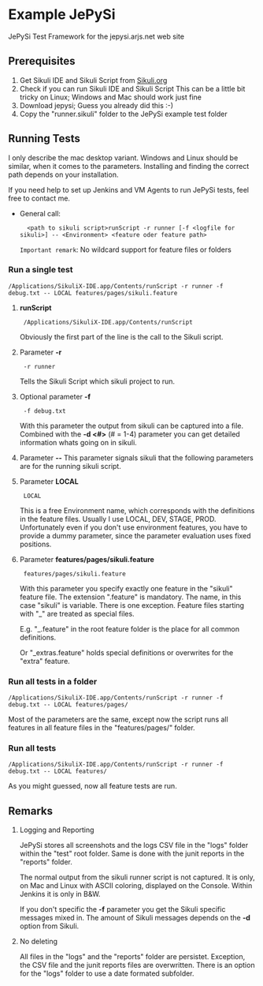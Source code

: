 Example JePySi
========

JePySi Test Framework for the jepysi.arjs.net web site

## Prerequisites

1. Get Sikuli IDE and Sikuli Script from [Sikuli.org][1]
2. Check if you can run Sikuli IDE and Sikuli Script
	This can be a little bit tricky on Linux; Windows and Mac should work just fine
3. Download jepysi; Guess you already did this :-)
4. Copy the "runner.sikuli" folder to the JePySi example test folder

## Running Tests

I only describe the mac desktop variant. Windows and Linux should be similar, when it comes to the parameters. Installing and finding the correct path depends on your installation.

If you need help to set up Jenkins and VM Agents to run JePySi tests, feel free to contact me.

* General call:

		<path to sikuli script>runScript -r runner [-f <logfile for sikuli>] -- <Environment> <feature oder feature path>

	`Important remark`: No wildcard support for feature files or folders
	 
### Run a single test

	/Applications/SikuliX-IDE.app/Contents/runScript -r runner -f debug.txt -- LOCAL features/pages/sikuli.feature

1. **runScript**

		/Applications/SikuliX-IDE.app/Contents/runScript

	Obviously the first part of the line is the call to the Sikuli script.

2. Parameter **-r**

		-r runner
	
	Tells the Sikuli Script which sikuli project to run.
	
3. Optional parameter **-f**

		-f debug.txt 

	With this parameter the output from sikuli can be captured into a file. Combined with the **-d <#>** (# = 1-4) parameter you can get detailed information whats going on in sikuli.
	
4. Parameter **--**
	This parameter signals sikuli that the following parameters are for the running sikuli script.
	
5. Parameter **LOCAL**
	
		LOCAL
		
	This is a free Environment name, which corresponds with the definitions in the feature files. Usually I use LOCAL, DEV, STAGE, PROD. Unfortunately even if you don't use environment features, you have to provide a dummy parameter, since the parameter evaluation uses fixed positions.
	
6. Parameter **features/pages/sikuli.feature**

		features/pages/sikuli.feature

	With this parameter you specify exactly one feature in the "sikuli" feature file. The extension ".feature" is mandatory. The name, in this case "sikuli" is variable. There is one exception. Feature files starting with "_" are treated as special files.
	
	E.g. "_.feature" in the root feature folder is the place for all common definitions. 
	
	Or "_extras.feature" holds special definitions or overwrites for the "extra" feature.


### Run all tests in a folder

	/Applications/SikuliX-IDE.app/Contents/runScript -r runner -f debug.txt -- LOCAL features/pages/

Most of the parameters are the same, except now the script runs all features in all feature files in the "features/pages/" folder.


### Run all tests

	/Applications/SikuliX-IDE.app/Contents/runScript -r runner -f debug.txt -- LOCAL features/
	
As you might guessed, now all feature tests are run.

## Remarks

1. Logging and Reporting

	JePySi stores all screenshots and the logs CSV file in the "logs" folder within the "test" root folder. Same is done with the junit reports in the "reports" folder.
	
	The normal output from the sikuli runner script is not captured. It is only, on Mac and Linux with ASCII coloring, displayed on the Console. Within Jenkins it is only in B&W.
	
	If you don't specific the **-f** parameter you get the Sikuli specific messages mixed in. The amount of Sikuli messages depends on the **-d** option from Sikuli.
	
2. No deleting

	All files in the "logs" and the "reports" folder are persistet. Exception, the CSV file and the junit reports files are overwritten. There is an option for the "logs" folder to use a date formated subfolder.
	

[1]: http://sikuli.org
